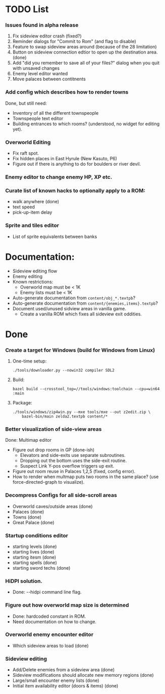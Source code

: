 # TODO List

### Issues found in alpha release
1. Fix sideview editor crash (fixed?)
2. Reminder dialogs for "Commit to Rom" (and flag to disable)
3. Feature to swap sideview areas around (because of the 28 limitation)
4. Button on sideview connection edtior to open up the destination area. (done)
5. Add "did you remember to save all of your files?" dialog when you quit
   with unsaved changes
6. Enemy level editor wanted
7. Move palaces between contitnents

### Add config which describes how to render towns
Done, but still need:
  * Inventory of all the different townspeople
  * Townspeople text editor
  * Building entrances to which rooms? (understood, no widget for editing yet).

### Overworld Editing
  * Fix raft spot.
  * Fix hidden places in East Hyrule (New Kasuto, P6)
  * Figure out if there is anything to do for boulders or river devil.

### Enemy editor to change enemy HP, XP etc.

### Curate list of known hacks to optionally apply to a ROM:
  * walk anywhere (done)
  * text speed
  * pick-up-item delay

### Sprite and tiles editor
  * List of sprite equivalents between banks

# Documentation:
  * Sideview editing flow
  * Enemy editing
  * Known restrictions:
    * Overworld map must be < 1K
    * Enemy lists must be < 1K
  * Auto-generate documentation from `content/obj_*.textpb`?
  * Auto-generate documentation from `content/{enemies,items}.textpb`?
  * Document used/unused sidview areas in vanilla game.
    * Create a vanilla ROM which fixes all sideview exit oddities.

# Done

### Create a target for Windows (build for Windows from Linux)
  1. One-time setup:
     ```
     ./tools/downloader.py --nowin32 compiler SDL2
     ```

  2. Build:
     ```
     bazel build --crosstool_top=//tools/windows:toolchain --cpu=win64 :main
     ```

  3. Package:
     ```
     ./tools/windows/zip4win.py --mxe tools/mxe --out z2edit.zip \
         bazel-bin/main zelda2.textpb content/*
     ```


### Better visualization of side-view areas
Done: Multimap editor
  * Figure out drop rooms in GP (done-ish)
    * Elevators and side-exits use separate subroutines.
    * Dropping out the bottom uses the side-exit routine.
    * Suspect Link Y-pos overflow triggers up exit.
  * Figure out room reuse in Palaces 1,2,5 (fixed, config error).
  * How to render when multmap puts two rooms in the same place? (use
    force-directed-graph to visualize).

### Decompress Configs for all side-scroll areas
  * Overworld caves/outside areas (done)
  * Palaces (done)
  * Towns (done)
  * Great Palace (done)

### Startup conditions editor
  * starting levels (done)
  * starting lives (done)
  * starting itesm (done)
  * starting spells (done)
  * starting sword techs (done)

### HiDPI solution.
  * Done: --hidpi <scale> command line flag.

### Figure out how overworld map size is determined
  * Done: hardcoded constant in ROM.
  * Need documentation on how to change.

### Overworld enemy encounter editor
  * Which sideview areas to load (done)

### Sideview editing
  * Add/Delete enemies from a sideview area (done)
  * Sideview modifications should allocate new memory regions (done)
  * Large/small encounter enemy lists (done)
  * Initial item availability editor (doors & items) (done)
